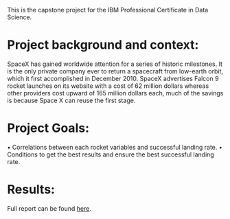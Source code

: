 This is the capstone project for the IBM Professional Certificate in Data Science.

# Project background and context:
SpaceX has gained worldwide attention for a series of historic milestones.
It is the only private company ever to return a spacecraft from low-earth orbit, which it first accomplished in December 2010.
SpaceX advertises Falcon 9 rocket launches on its website with a cost of 62 million dollars whereas other providers cost upward of 165 million dollars each, much of the savings is because Space X can reuse the first stage.

# Project Goals:
• Correlations between each rocket variables and successful landing rate.
• Conditions to get the best results and ensure the best successful landing rate.

# Results:
Full report can be found [here](report/DataScienceCapstoneReport.pdf).